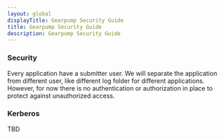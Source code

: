 ```yaml
---
layout: global
displayTitle: Gearpump Security Guide
title: Gearpump Security Guide
description: Gearpump Security Guide
---
```


### Security

Every application have a submitter user. We will separate the application from different user, like different log folder for different applications. However, for now there is no authentication or authorization in place to protect against unauthorized access.

### Kerberos
TBD
